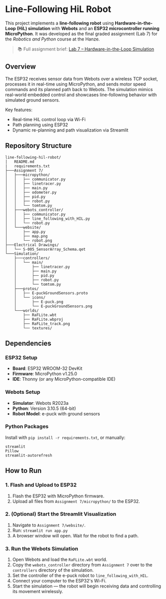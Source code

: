 # Line-Following HiL Robot

This project implements a **line-following robot** using **Hardware-in-the-Loop (HiL) simulation** with **Webots** and an **ESP32 microcontroller running MicroPython**. It was developed as the final graded assignment (Lab 7) for the *Robotics and Python* course at the Hanze.

> 📚 Full assignment brief: [Lab 7 – Hardware-in-the-Loop Simulation](https://felipenmartins.github.io/Robotics-Simulation-Labs/Lab7/)

## Overview

The ESP32 receives sensor data from Webots over a wireless TCP socket, processes it in real-time using MicroPython, and sends motor speed commands and its planned path back to Webots. The simulation mimics real-world embedded control and showcases line-following behavior with simulated ground sensors.

Key features:
- Real-time HiL control loop via Wi-Fi
- Path planning using ESP32
- Dynamic re-planning and path visualization via Streamlit

## Repository Structure

```
line-following-hil-robot/
│   README.md
|   requirements.txt
├───Assignment 7/
│   ├───micropython/
│   │   ├── communicator.py
│   │   ├── linetracer.py
│   │   ├── main.py
│   │   ├── odometer.py
│   │   ├── pid.py
│   │   ├── robot.py
│   │   └── tomtom.py
│   ├───webots_controller/
│   │   ├── communicator.py
│   │   ├── line_following_with_HIL.py
│   │   └── robot.py
│   └───website/
│       ├── app.py
│       ├── map.png
│       └── robot.png
├───Electrical Drawings/
│   └── S-005_SensorArray_Schema.qet
└───Simulation/
    ├───controllers/
    │   └── main/
    │       ├── linetracer.py
    │       ├── main.py
    │       ├── pid.py
    │       ├── robot.py
    │       └── tomtom.py
    ├───protos/
    │   ├── E-puckGroundSensors.proto
    │   └── icons/
    │       ├── E-puck.png
    │       └── E-puckGroundSensors.png
    └───worlds/
        ├── RaFLite.wbt
        ├── RaFLite.wbproj
        ├── RaFLite_track.png
        └── textures/
```

## Dependencies

### ESP32 Setup
- **Board**: ESP32 WROOM-32 DevKit
- **Firmware**: MicroPython v1.25.0
- **IDE**: Thonny (or any MicroPython-compatible IDE)

### Webots Setup
- **Simulator**: Webots R2023a
- **Python**: Version 3.10.5 (64-bit)
- **Robot Model**: e-puck with ground sensors

### Python Packages
Install with `pip install -r requirements.txt`, or manually:
```
streamlit
Pillow
streamlit-autorefresh
```

## How to Run

### 1. Flash and Upload to ESP32
1. Flash the ESP32 with MicroPython firmware.
2. Upload all files from `Assignment 7/micropython/` to the ESP32.

### 2. (Optional) Start the Streamlit Visualization
1. Navigate to `Assignment 7/website/`.
2. Run: `streamlit run app.py`
3. A browser window will open. Wait for the robot to find a path.

### 3. Run the Webots Simulation
1. Open Webots and load the `RaFLite.wbt` world.
2. Copy the `webots_controller` directory from `Assignment 7` over to the `controllers` directory of the simulation.
3. Set the controller of the e-puck robot to `line_following_with_HIL`.
4. Connect your computer to the ESP32's Wi-Fi.
5. Start the simulation — the robot will begin receiving data and controlling its movement wirelessly.

